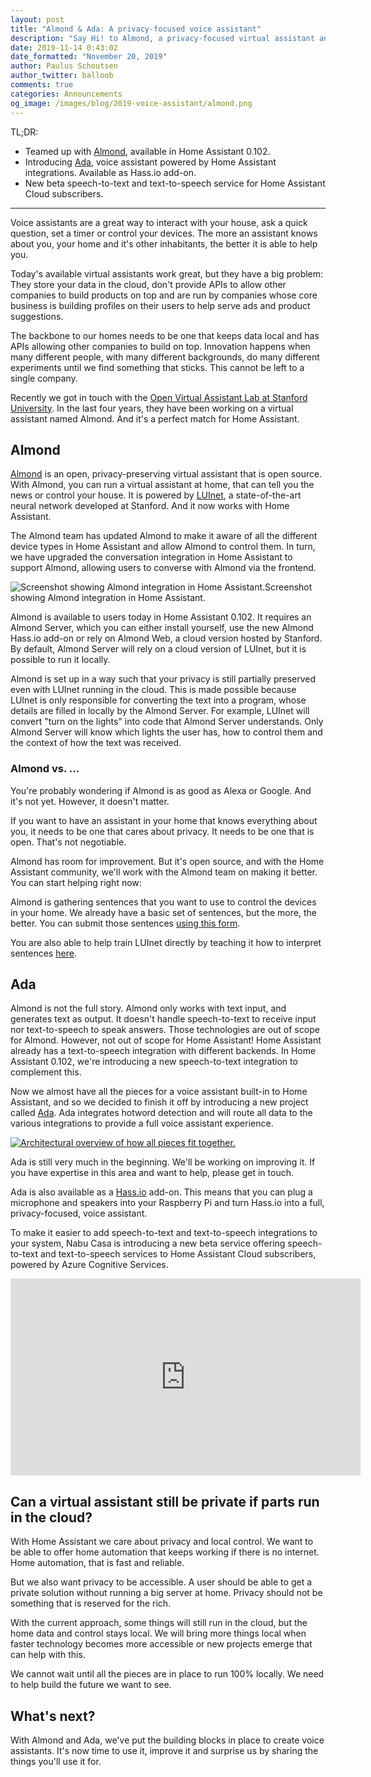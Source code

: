 ```yaml
---
layout: post
title: "Almond & Ada: A privacy-focused voice assistant"
description: "Say Hi! to Almond, a privacy-focused virtual assistant and Ada, a voice assistant powered by Home Assistant."
date: 2019-11-14 0:43:02
date_formatted: "November 20, 2019"
author: Paulus Schoutsen
author_twitter: balloob
comments: true
categories: Announcements
og_image: /images/blog/2019-voice-assistant/almond.png
---
```


TL;DR:

- Teamed up with [Almond](https://almond.stanford.edu/), available in Home Assistant 0.102.
- Introducing [Ada](https://github.com/home-assistant/ada), voice assistant powered by Home Assistant integrations. Available as Hass.io add-on.
- New beta speech-to-text and text-to-speech service for Home Assistant Cloud subscribers.

---

Voice assistants are a great way to interact with your house, ask a quick question, set a timer or control your devices. The more an assistant knows about you, your home and it's other inhabitants, the better it is able to help you.

Today's available virtual assistants work great, but they have a big problem: They store your data in the cloud, don't provide APIs to allow other companies to build products on top and are run by companies whose core business is building profiles on their users to help serve ads and product suggestions.

The backbone to our homes needs to be one that keeps data local and has APIs allowing other companies to build on top. Innovation happens when many different people, with many different backgrounds, do many different experiments until we find something that sticks. This cannot be left to a single company.

Recently we got in touch with the [Open Virtual Assistant Lab at Stanford University](https://oval.cs.stanford.edu/). In the last four years, they have been working on a virtual assistant named Almond. And it's a perfect match for Home Assistant.

<!--more-->

## Almond

[Almond](https://almond.stanford.edu/) is an open, privacy-preserving virtual assistant that is open source. With Almond, you can run a virtual assistant at home, that can tell you the news or control your house. It is powered by [LUInet](https://almond.stanford.edu/doc/genie-intro.md), a state-of-the-art neural network developed at Stanford. And it now works with Home Assistant.

The Almond team has updated Almond to make it aware of all the different device types in Home Assistant and allow Almond to control them. In turn, we have upgraded the conversation integration in Home Assistant to support Almond, allowing users to converse with Almond via the frontend.

<p class='img'><img src='/images/blog/2019-voice-assistant/almond.png' alt='Screenshot showing Almond integration in Home Assistant.'>Screenshot showing Almond integration in Home Assistant.</p>

Almond is available to users today in Home Assistant 0.102. It requires an Almond Server, which you can either install yourself, use the new Almond Hass.io add-on or rely on Almond Web, a cloud version hosted by Stanford. By default, Almond Server will rely on a cloud version of LUInet, but it is possible to run it locally.

Almond is set up in a way such that your privacy is still partially preserved even with LUInet running in the cloud. This is made possible because LUInet is only responsible for converting the text into a program, whose details are filled in locally by the Almond Server. For example, LUInet will convert "turn on the lights" into code that Almond Server understands. Only Almond Server will know which lights the user has, how to control them and the context of how the text was received.

### Almond vs. …

You're probably wondering if Almond is as good as Alexa or Google. And it's not yet. However, it doesn't matter.

If you want to have an assistant in your home that knows everything about you, it needs to be one that cares about privacy. It needs to be one that is open. That's not negotiable.

Almond has room for improvement. But it's open source, and with the Home Assistant community, we'll work with the Almond team on making it better. You can start helping right now:

Almond is gathering sentences that you want to use to control the devices in your home. We already have a basic set of sentences, but the more, the better. You can submit those sentences [using this form](https://docs.google.com/forms/d/e/1FAIpQLSeStJfjvueNAiueRVmP47XALRaJlx7tttzJjRfVjX4J546-uA/viewform).

You are also able to help train LUInet directly by teaching it how to interpret sentences [here](https://almond.stanford.edu/developers/train).

## Ada

Almond is not the full story. Almond only works with text input, and generates text as output. It doesn't handle speech-to-text to receive input nor text-to-speech to speak answers. Those technologies are out of scope for Almond. However, not out of scope for Home Assistant! Home Assistant already has a text-to-speech integration with different backends. In Home Assistant 0.102, we're introducing a new speech-to-text integration to complement this.

Now we almost have all the pieces for a voice assistant built-in to Home Assistant, and so we decided to finish it off by introducing a new project called [Ada](https://github.com/home-assistant/ada). Ada integrates hotword detection and will route all data to the various integrations to provide a full voice assistant experience.

<a href='/images/blog/2019-voice-assistant/overview.svg'><img src='/images/blog/2019-voice-assistant/overview.svg' alt='Architectural overview of how all pieces fit together.' style='border: 0;box-shadow: none;'></a>

Ada is still very much in the beginning. We'll be working on improving it. If you have expertise in this area and want to help, please get in touch.

Ada is also available as a [Hass.io](http://hass.io) add-on. This means that you can plug a microphone and speakers into your Raspberry Pi and turn Hass.io into a full, privacy-focused, voice assistant.

To make it easier to add speech-to-text and text-to-speech integrations to your system, Nabu Casa is introducing a new beta service offering speech-to-text and text-to-speech services to Home Assistant Cloud subscribers, powered by Azure Cognitive Services.

<div class='videoWrapper'>
<iframe width="560" height="315" src="https://www.youtube.com/embed/8VFZiHcjp78" frameborder="0" allowfullscreen></iframe>
</div>

## Can a virtual assistant still be private if parts run in the cloud?

With Home Assistant we care about privacy and local control. We want to be able to offer home automation that keeps working if there is no internet. Home automation, that is fast and reliable.

But we also want privacy to be accessible. A user should be able to get a private solution without running a big server at home. Privacy should not be something that is reserved for the rich.

With the current approach, some things will still run in the cloud, but the home data and control stays local. We will bring more things local when faster technology becomes more accessible or new projects emerge that can help with this.

We cannot wait until all the pieces are in place to run 100% locally. We need to help build the future we want to see.

## What's next?

With Almond and Ada, we've put the building blocks in place to create voice assistants. It's now time to use it, improve it and surprise us by sharing the things you'll use it for.

